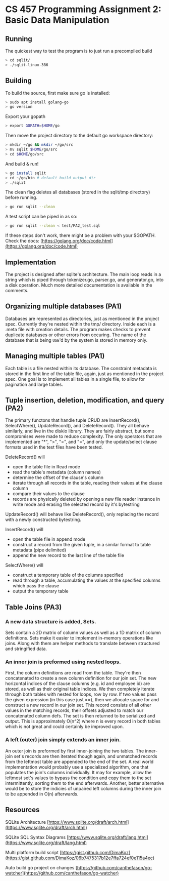 <!-- markdownlint-disable -->

# CS 457 Programming Assignment 2: Basic Data Manipulation

## Running

The quickest way to test the program is to just run a precompiled build

```sh
> cd sqlit/
> ./sqlit-linux-386
```

## Building

To build the source, first make sure go is installed:

```sh
> sudo apt install golang-go
> go version
```

Export your gopath

```sh
> export GOPATH=$HOME/go
```

Then move the project directory to the default go workspace directory:

```sh
> mkdir ~/go && mkdir ~/go/src
> mv sqlit $HOME/go/src
> cd $HOME/go/src
```

And build & run!

```sh
> go install sqlit
> cd ~/go/bin # default build output dir
> ./sqlit
```

The clean flag  deletes all databases (stored in the sqlit/tmp directory) before running.

```sh
> go run sqlit --clean
```

A test script can be piped in as so:

```sh
> go run sqlit --clean < test/PA2_test.sql
```

If these steps don't work, there might be a problem with your $GOPATH. Check the docs:
[https://golang.org/doc/code.html](https://golang.org/doc/code.html)

## Implementation

The project is designed after sqlite's architecture. The main loop reads in a string which is piped through tokenizer.go, parser.go, and generator.go, into a disk operation. Much more detailed documentation is available in the comments.

## Organizing multiple databases (PA1)

Databases are represented as directories, just as mentioned in the project spec. Currently they're nested within the tmp/ directory. Inside each is a .meta file with creation details. The program makes checks to prevent duplicate databases or other errors from occuring. The name of the database that is being `USE`'d by the system is stored in memory only.

## Managing multiple tables (PA1)

Each table is a file nested within its database. The constraint metadata is stored in the first line of the table file, again, just as mentioned in the project spec. One goal is to implement all tables in a single file, to allow for pagination and large tables.

## Tuple insertion, deletion, modification, and query (PA2)

The primary functons that handle tuple CRUD are InsertRecord(), SelectWhere(), UpdateRecord(), and DeleteRecord(). They all behave similarly, and live in the diskio library. They are fairly abstract, but some compromises were made to reduce complexity. The only operators that are implemented are "*", ">", "=", and "=", and only the update/select clause formats used in the test files have been tested.

DeleteRecord() will
- open the table file in Read mode
- read the table's metadata (column names)
- determine the offset of the clause's column
- iterate through all records in the table, reading their values at the clause column
- compare their values to the clause
- records are physically deleted by opening a new file reader instance in write mode and erasing the selected record by it's bytestring

UpdateRecord() will behave like DeleteRecord(), only replacing the record with a newly constructed bytestring.

InsertRecord() will
- open the table file in append mode
- construct a record from the given tuple, in a similar format to table metadata (pipe delimited)
- append the new record to the last line of the table file

SelectWhere() will
- construct a temporary table of the columns specified
- read through a table, accumulating the values at the specified columns which pass the clause
- output the temporary table

## Table Joins (PA3)

### A new data structure is added, Sets.

Sets contain a 2D matrix of column values as well as a 1D matrix of column definitions. Sets make it easier to implement in-memory operations like joins. Along with them are helper methods to translate between structured and stringified data.


### An inner join is preformed using nested loops.

First, the column definitions are read from the table. They're then concatenated to create a new column definition for our join set. The new horizontal indices of the clause columns (e.g. id and employee id) are stored, as well as their original table indices. We then completely iterate through both tables with nested for loops, row by row. If two  values pass the given expression (in this case just ==), then we allocate space for and construct a new record in our join set. This record consists of all other values in the matching records, their offsets adjusted to match our concatenated column defs. The set is then returned to be serialized and output. This is approximately O(n^2) where n is every record in both tables which is not great and could certainly be improved upon.


### A left (outer) join simply extends an inner join.

An outer join is preformed by first inner-joining the two tables. The inner-join set's records are then iterated though again, and unmatched records from the leftmost table are appended to the end of the set. A  real world implementation would probably use a specialized algorithm, one that populates the join's columns individually. It may for example, allow the leftmost set's values to bypass the condition and copy them to the set intermittently, sorting them to the end afterwards. Another, better alternative would be to store the indicies of unpaired left columns during the inner join to be appended in O(n) afterwards.


## Resources

SQLite Architecture
[https://www.sqlite.org/draft/arch.html](https://www.sqlite.org/draft/arch.html)

SQLite SQL Syntax Diagrams
[https://www.sqlite.org/draft/lang.html](https://www.sqlite.org/draft/lang.html)

Multi platform build script
[https://gist.github.com/DimaKoz](https://gist.github.com/DimaKoz/06b7475317b12e7ffa724ef0e115a4ec)

Auto build go project on changes [https://github.com/canthefason/go-watcher](https://github.com/canthefason/go-watcher)
